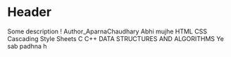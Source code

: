 # Header

Some description
!
Author_AparnaChaudhary
Abhi mujhe HTML
CSS Cascading Style Sheets
C 
C++ 
DATA STRUCTURES AND ALGORITHMS
Ye sab padhna h
